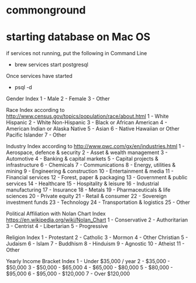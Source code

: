 # commonground

# starting database on Mac OS

if services not running, put the following in Command Line

- brew services start postgresql

Once services have started

- psql -d <db-name>


Gender Index
1 - Male
2 - Female
3 - Other

Race Index according to http://www.census.gov/topics/population/race/about.html
1 - White Hispanic
2 - White Non-Hispanic
3 - Black or African American
4 - American Indian or Alaska Native
5 - Asian
6 - Native Hawaiian or Other Pacific Islander
7 - Other

Industry Index according to http://www.pwc.com/gx/en/industries.html
1 - Aerospace, defence & security
2 - Asset & wealth management
3 - Automotive
4 - Banking & capital markets
5 - Capital projects & infrastructure
6 - Chemicals
7 - Communications
8 - Energy, utilities & mining
9 - Engineering & construction
10 - Entertainment & media
11 - Financial services
12 - Forest, paper & packaging
13 - Government & public services
14 - Healthcare
15 - Hospitality & leisure
16 - Industrial manufacturing
17 - Insurance
18 - Metals
19 - Pharmaceuticals & life sciences
20 - Private equity
21 - Retail & consumer
22 - Sovereign investment funds
23 - Technology
24 - Transportation & logistics
25 - Other

Political Affiliation with Nolan Chart Index https://en.wikipedia.org/wiki/Nolan_Chart
1 - Conservative
2 - Authoritarian
3 - Centrist
4 - Libertarian
5 - Progressive

Religion Index
1 - Protestant
2 - Catholic
3 - Mormon
4 - Other Christian
5 - Judaism
6 - Islam
7 - Buddhism
8 - Hinduism
9 - Agnostic
10 - Atheist
11 - Other

Yearly Income Bracket Index
1 - Under $35,000 / year
2 - $35,000 - $50,000
3 - $50,000 - $65,000
4 - $65,000 - $80,000
5 - $80,000 - $95,000
6 - $95,000 - $120,000
7 - Over $120,000




